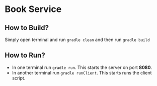 # Book Service

## How to Build?

Simply open terminal and run `gradle clean` and then run `gradle build`

## How to Run?

- In one terminal run `gradle run`. This starts the server on port **8080**.
- In another terminal run `gradle runClient`. This starts runs the client script.